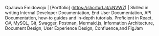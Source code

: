 Opaluwa Emidowojo | [Portfolio] (https://shorturl.at/cNVW7) | Skilled in writing Internal Developer Documentation, End User Documentation, API Documentation, how-to guides and in-depth tutorials. Proficient in React, C#, MySQL, Git, Swagger, Postman, Mermaid.js, Information Architecture, Document Design, User Experience Design, Confluence,and FigJam
